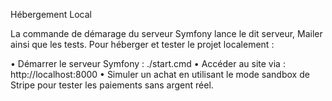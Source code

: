 Hébergement Local

La commande de démarage du serveur Symfony lance le dit serveur, Mailer ainsi que
les tests. Pour héberger et tester le projet localement :

• Démarrer le serveur Symfony : ./start.cmd
• Accéder au site via : http://localhost:8000
• Simuler un achat en utilisant le mode sandbox de Stripe pour tester les
paiements sans argent réel.
